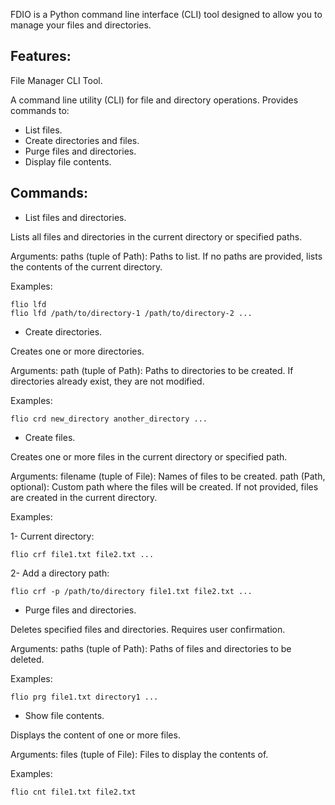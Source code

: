 FDIO is a Python command line interface (CLI) tool designed to allow you to manage your files and directories.


## Features:

File Manager CLI Tool.

A command line utility (CLI) for file and directory operations.
Provides commands to: 

- List files.
- Create directories and files.
- Purge files and directories.
- Display file contents.


## Commands:

- List files and directories.

Lists all files and directories in the current directory or specified paths.

Arguments:
paths (tuple of Path): Paths to list. If no paths are provided, lists the contents of the current directory.

Examples:

    flio lfd
    flio lfd /path/to/directory-1 /path/to/directory-2 ...


- Create directories.

Creates one or more directories.

Arguments:
path (tuple of Path): Paths to directories to be created. If directories already exist, they are not modified.

Examples:

    flio crd new_directory another_directory ...


- Create files.

Creates one or more files in the current directory or specified path.

Arguments:
filename (tuple of File): Names of files to be created.
path (Path, optional): Custom path where the files will be created. If not provided, files are created in the current directory.

Examples:

1- Current directory:

    flio crf file1.txt file2.txt ...

2- Add a directory path:

    flio crf -p /path/to/directory file1.txt file2.txt ...


- Purge files and directories.

Deletes specified files and directories. Requires user confirmation.

Arguments:
paths (tuple of Path): Paths of files and directories to be deleted.

Examples:

    flio prg file1.txt directory1 ...


- Show file contents.

Displays the content of one or more files.

Arguments:
files (tuple of File): Files to display the contents of.

Examples:

    flio cnt file1.txt file2.txt
